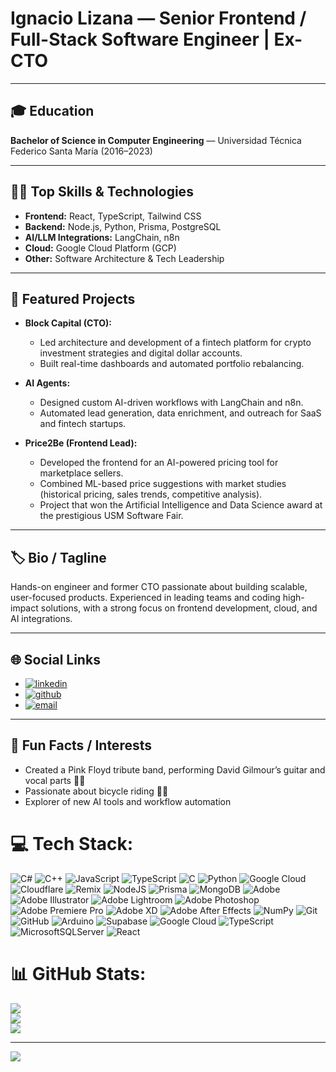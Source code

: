 # Ignacio Lizana — Senior Frontend / Full-Stack Software Engineer | Ex-CTO

---

## 🎓 Education
**Bachelor of Science in Computer Engineering** — Universidad Técnica Federico Santa María (2016–2023)

---

## 👨‍💻 Top Skills & Technologies
- **Frontend:** React, TypeScript, Tailwind CSS
- **Backend:** Node.js, Python, Prisma, PostgreSQL
- **AI/LLM Integrations:** LangChain, n8n
- **Cloud:** Google Cloud Platform (GCP)
- **Other:** Software Architecture & Tech Leadership

---

## 🌟 Featured Projects

- **Block Capital (CTO):**
  - Led architecture and development of a fintech platform for crypto investment strategies and digital dollar accounts.
  - Built real-time dashboards and automated portfolio rebalancing.

- **AI Agents:**
  - Designed custom AI-driven workflows with LangChain and n8n.
  - Automated lead generation, data enrichment, and outreach for SaaS and fintech startups.

- **Price2Be (Frontend Lead):**
  - Developed the frontend for an AI-powered pricing tool for marketplace sellers.
  - Combined ML-based price suggestions with market studies (historical pricing, sales trends, competitive analysis).
  - Project that won the Artificial Intelligence and Data Science award at the prestigious USM Software Fair.

---

## 🏷️ Bio / Tagline
Hands-on engineer and former CTO passionate about building scalable, user-focused products. Experienced in leading teams and coding high-impact solutions, with a strong focus on frontend development, cloud, and AI integrations.

---

## 🌐 Social Links
- [![linkedin](https://img.shields.io/badge/LinkedIn-0A66C2?logo=linkedin&logoColor=white)](https://linkedin.com/in/ignaciolizana)
- [![github](https://img.shields.io/badge/GitHub-181717?logo=github&logoColor=white)](https://github.com/NachoLZ)
- [![email](https://img.shields.io/badge/Email-D14836?logo=gmail&logoColor=white)](mailto:ignaciolizana96@gmail.com)

---

## 🎸 Fun Facts / Interests
- Created a Pink Floyd tribute band, performing David Gilmour’s guitar and vocal parts 🎸🎤
- Passionate about bicycle riding 🚴‍♂️
- Explorer of new AI tools and workflow automation


# 💻 Tech Stack:
![C#](https://img.shields.io/badge/c%23-%23239120.svg?style=for-the-badge&logo=csharp&logoColor=white) ![C++](https://img.shields.io/badge/c++-%2300599C.svg?style=for-the-badge&logo=c%2B%2B&logoColor=white) ![JavaScript](https://img.shields.io/badge/javascript-%23323330.svg?style=for-the-badge&logo=javascript&logoColor=%23F7DF1E) ![TypeScript](https://img.shields.io/badge/typescript-%23007ACC.svg?style=for-the-badge&logo=typescript&logoColor=white) ![C](https://img.shields.io/badge/c-%2300599C.svg?style=for-the-badge&logo=c&logoColor=white) ![Python](https://img.shields.io/badge/python-3670A0?style=for-the-badge&logo=python&logoColor=ffdd54) ![Google Cloud](https://img.shields.io/badge/GoogleCloud-%234285F4.svg?style=for-the-badge&logo=google-cloud&logoColor=white) ![Cloudflare](https://img.shields.io/badge/Cloudflare-F38020?style=for-the-badge&logo=Cloudflare&logoColor=white) ![Remix](https://img.shields.io/badge/remix-%23000.svg?style=for-the-badge&logo=remix&logoColor=white) ![NodeJS](https://img.shields.io/badge/node.js-6DA55F?style=for-the-badge&logo=node.js&logoColor=white) ![Prisma](https://img.shields.io/badge/Prisma-3982CE?style=for-the-badge&logo=Prisma&logoColor=white) ![MongoDB](https://img.shields.io/badge/MongoDB-%234ea94b.svg?style=for-the-badge&logo=mongodb&logoColor=white) ![Adobe](https://img.shields.io/badge/adobe-%23FF0000.svg?style=for-the-badge&logo=adobe&logoColor=white) ![Adobe Illustrator](https://img.shields.io/badge/adobe%20illustrator-%23FF9A00.svg?style=for-the-badge&logo=adobe%20illustrator&logoColor=white) ![Adobe Lightroom](https://img.shields.io/badge/Adobe%20Lightroom-31A8FF.svg?style=for-the-badge&logo=Adobe%20Lightroom&logoColor=white) ![Adobe Photoshop](https://img.shields.io/badge/adobe%20photoshop-%2331A8FF.svg?style=for-the-badge&logo=adobe%20photoshop&logoColor=white) ![Adobe Premiere Pro](https://img.shields.io/badge/Adobe%20Premiere%20Pro-9999FF.svg?style=for-the-badge&logo=Adobe%20Premiere%20Pro&logoColor=white) ![Adobe XD](https://img.shields.io/badge/Adobe%20XD-470137?style=for-the-badge&logo=Adobe%20XD&logoColor=#FF61F6) ![Adobe After Effects](https://img.shields.io/badge/Adobe%20After%20Effects-9999FF.svg?style=for-the-badge&logo=Adobe%20After%20Effects&logoColor=white) ![NumPy](https://img.shields.io/badge/numpy-%23013243.svg?style=for-the-badge&logo=numpy&logoColor=white) ![Git](https://img.shields.io/badge/git-%23F05033.svg?style=for-the-badge&logo=git&logoColor=white) ![GitHub](https://img.shields.io/badge/github-%23121011.svg?style=for-the-badge&logo=github&logoColor=white) ![Arduino](https://img.shields.io/badge/-Arduino-00979D?style=for-the-badge&logo=Arduino&logoColor=white) ![Supabase](https://img.shields.io/badge/Supabase-3ECF8E?style=for-the-badge&logo=supabase&logoColor=white) ![Google Cloud](https://img.shields.io/badge/GoogleCloud-%234285F4.svg?style=for-the-badge&logo=google-cloud&logoColor=white) ![TypeScript](https://img.shields.io/badge/typescript-%23007ACC.svg?style=for-the-badge&logo=typescript&logoColor=white) ![MicrosoftSQLServer](https://img.shields.io/badge/Microsoft%20SQL%20Server-CC2927?style=for-the-badge&logo=microsoft%20sql%20server&logoColor=white) ![React](https://img.shields.io/badge/react-%2320232a.svg?style=for-the-badge&logo=react&logoColor=%2361DAFB)
# 📊 GitHub Stats:
![](https://github-readme-stats.vercel.app/api?username=NachoLZ&theme=dark&hide_border=false&include_all_commits=true&count_private=true)<br/>
![](https://nirzak-streak-stats.vercel.app/?user=NachoLZ&theme=dark&hide_border=false)<br/>
![](https://github-readme-stats.vercel.app/api/top-langs/?username=NachoLZ&theme=dark&hide_border=false&include_all_commits=true&count_private=true&layout=compact)

---
[![](https://visitcount.itsvg.in/api?id=NachoLZ&icon=0&color=0)](https://visitcount.itsvg.in)

<!-- Proudly created with GPRM ( https://gprm.itsvg.in ) -->
